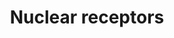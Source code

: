 ---
annotations:
- type: Pathway Ontology
  value: transcription factor mediated signaling pathway
authors:
- E.Tuninsky
- MaintBot
- M.Ramirez
- AlexanderPico
- Ddigles
- Mkutmon
- Eweitz
description: 'Nuclear receptors are a class of proteins found within the interior
  of cells that are responsible for sensing the presence of steroid and thyroid hormones
  and certain other molecules. In response, these receptors work in concert with other
  proteins to regulate the expression of specific genes thereby controlling the development,
  homeostasis, and metabolism of the organism. Nuclear receptors have the ability
  to directly bind to DNA and regulate the expression of adjacent genes, hence these
  receptors are classified as transcription factors. The regulation of gene expression
  by nuclear receptors only happens when a liganda molecule which affects the receptor''s
  behavioris present. More specifically, ligand binding to a nuclear receptor results
  in a conformational change in the receptor which in turn activates the receptor
  resulting in up-regulation of gene expression. A unique property of nuclear receptors
  which differentiate them from other classes of receptors is their ability to directly
  interact with and control the expression of genomic DNA. Consequently nuclear receptors
  play key roles in both embryonic development and adult homeostasis. Source: Wikipedia
  ([[wikipedia:Nuclear_receptor]])'
last-edited: 2021-05-16
organisms:
- Rattus norvegicus
redirect_from:
- /index.php/Pathway:WP217
- /instance/WP217
schema-jsonld:
- '@context': https://schema.org/
  '@id': https://wikipathways.github.io/pathways/WP217.html
  '@type': Dataset
  creator:
    '@type': Organization
    name: WikiPathways
  description: 'Nuclear receptors are a class of proteins found within the interior
    of cells that are responsible for sensing the presence of steroid and thyroid
    hormones and certain other molecules. In response, these receptors work in concert
    with other proteins to regulate the expression of specific genes thereby controlling
    the development, homeostasis, and metabolism of the organism. Nuclear receptors
    have the ability to directly bind to DNA and regulate the expression of adjacent
    genes, hence these receptors are classified as transcription factors. The regulation
    of gene expression by nuclear receptors only happens when a liganda molecule which
    affects the receptor''s behavioris present. More specifically, ligand binding
    to a nuclear receptor results in a conformational change in the receptor which
    in turn activates the receptor resulting in up-regulation of gene expression.
    A unique property of nuclear receptors which differentiate them from other classes
    of receptors is their ability to directly interact with and control the expression
    of genomic DNA. Consequently nuclear receptors play key roles in both embryonic
    development and adult homeostasis. Source: Wikipedia ([[wikipedia:Nuclear_receptor]])'
  keywords:
  - Nr5a2
  - Esrra
  - Nr1h3
  - Rxrg
  - NR2E1
  - Rora
  - Esrrb
  - Nr0b1
  - Nr1i2
  - Rxra
  - Rara
  - Nr2f6
  - Rorc
  - Nr4a1
  - Esr2
  - RARB
  - Nr2f1
  - Thra
  - Ar
  - Thrb
  - Rarg
  - Esr1
  - Nr1i3
  - Vdr
  - Ppara
  - Nr5a1
  - NR1D2
  - Pgr
  - Nr2f2
  - Ppard
  - Nr4a2
  - Pparg
  - Ror1
  - Nr2c2
  - Rxrb
  - Nr3c1
  - Hnf4a
  - Nr1h2
  license: CC0
  name: Nuclear receptors
seo: CreativeWork
title: Nuclear receptors
wpid: WP217
---